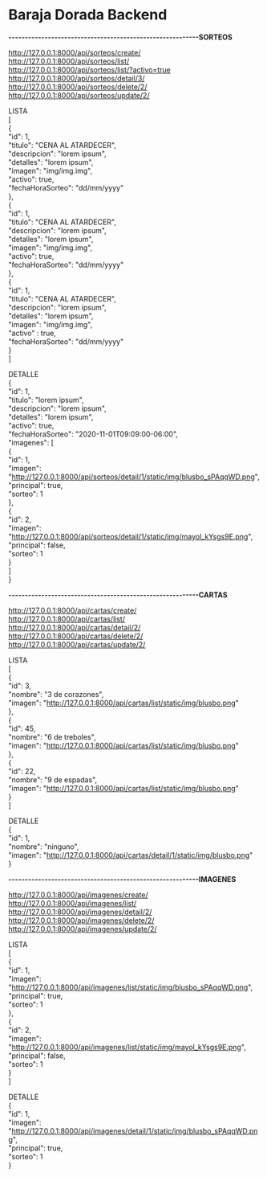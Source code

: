 # Baraja Dorada Backend

**----------------------------------------------------------SORTEOS**

http://127.0.0.1:8000/api/sorteos/create/  
http://127.0.0.1:8000/api/sorteos/list/  
http://127.0.0.1:8000/api/sorteos/list/?activo=true  
http://127.0.0.1:8000/api/sorteos/detail/3/  
http://127.0.0.1:8000/api/sorteos/delete/2/  
http://127.0.0.1:8000/api/sorteos/update/2/  
  
LISTA  
[  
  {  
    "id": 1,  
    "titulo": "CENA AL ATARDECER",  
    "descripcion": "lorem ipsum",  
    "detalles": "lorem ipsum",  
    "imagen": "img/img.img",  
    "activo": true,  
    "fechaHoraSorteo": "dd/mm/yyyy"  
  },  
  {  
    "id": 1,  
    "titulo": "CENA AL ATARDECER",  
    "descripcion": "lorem ipsum",  
    "detalles": "lorem ipsum",  
    "imagen": "img/img.img",  
    "activo": true,  
    "fechaHoraSorteo": "dd/mm/yyyy"  
  },  
  {  
    "id": 1,  
    "titulo": "CENA AL ATARDECER",  
    "descripcion": "lorem ipsum",  
    "detalles": "lorem ipsum",  
    "imagen": "img/img.img",  
    "activo" : true,  
    "fechaHoraSorteo": "dd/mm/yyyy"  
  }  
]  
  
DETALLE  
{  
    "id": 1,  
    "titulo": "lorem ipsum",  
    "descripcion": "lorem ipsum",  
    "detalles": "lorem ipsum",  
    "activo": true,  
    "fechaHoraSorteo": "2020-11-01T09:09:00-06:00",  
    "imagenes": [  
        {  
            "id": 1,  
            "imagen": "http://127.0.0.1:8000/api/sorteos/detail/1/static/img/blusbo_sPAqqWD.png",  
            "principal": true,  
            "sorteo": 1  
        },  
        {  
            "id": 2,  
            "imagen": "http://127.0.0.1:8000/api/sorteos/detail/1/static/img/mayol_kYsgs9E.png",  
            "principal": false,  
            "sorteo": 1  
        }  
    ]  
}  
  
  
  
**----------------------------------------------------------CARTAS**

http://127.0.0.1:8000/api/cartas/create/  
http://127.0.0.1:8000/api/cartas/list/  
http://127.0.0.1:8000/api/cartas/detail/2/  
http://127.0.0.1:8000/api/cartas/delete/2/  
http://127.0.0.1:8000/api/cartas/update/2/  
  
LISTA  
[  
  {  
    "id": 3,  
    "nombre": "3 de corazones",  
    "imagen": "http://127.0.0.1:8000/api/cartas/list/static/img/blusbo.png"  
  },  
  {  
    "id": 45,  
    "nombre": "6 de treboles",  
    "imagen": "http://127.0.0.1:8000/api/cartas/list/static/img/blusbo.png"  
  },  
  {  
    "id": 22,  
    "nombre": "9 de espadas",  
    "imagen": "http://127.0.0.1:8000/api/cartas/list/static/img/blusbo.png"  
  }  
]  
  
DETALLE  
{  
    "id": 1,  
    "nombre": "ninguno",  
    "imagen": "http://127.0.0.1:8000/api/cartas/detail/1/static/img/blusbo.png"  
}  
  
  
  
**----------------------------------------------------------IMAGENES**

http://127.0.0.1:8000/api/imagenes/create/  
http://127.0.0.1:8000/api/imagenes/list/  
http://127.0.0.1:8000/api/imagenes/detail/2/  
http://127.0.0.1:8000/api/imagenes/delete/2/  
http://127.0.0.1:8000/api/imagenes/update/2/  
  
LISTA  
[  
    {  
        "id": 1,  
        "imagen": "http://127.0.0.1:8000/api/imagenes/list/static/img/blusbo_sPAqqWD.png",  
        "principal": true,  
        "sorteo": 1  
    },  
    {  
        "id": 2,  
        "imagen": "http://127.0.0.1:8000/api/imagenes/list/static/img/mayol_kYsgs9E.png",  
        "principal": false,  
        "sorteo": 1  
    }  
]  
  
DETALLE  
{  
    "id": 1,  
    "imagen": "http://127.0.0.1:8000/api/imagenes/detail/1/static/img/blusbo_sPAqqWD.png",  
    "principal": true,  
    "sorteo": 1  
}
